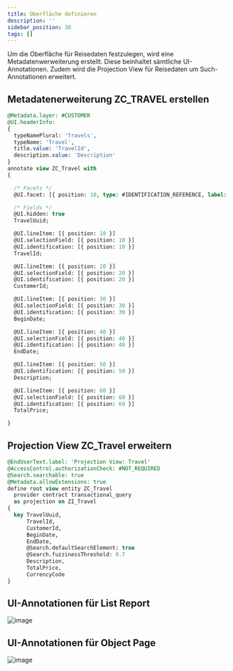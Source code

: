 ```yaml
---
title: Oberfläche definieren
description: ''
sidebar_position: 30
tags: []
---
```


Um die Oberfläche für Reisedaten festzulegen, wird eine Metadatenwerweiterung erstellt. Diese beinhaltet sämtliche UI-Annotationen. Zudem wird die Projection View für Reisedaten um Such-Annotationen erweitert.

## Metadatenerweiterung ZC_TRAVEL erstellen
```sql
@Metadata.layer: #CUSTOMER
@UI.headerInfo:
{
  typeNamePlural: 'Travels',
  typeName: 'Travel',
  title.value: 'TravelId',
  description.value: 'Description'
}
annotate view ZC_Travel with
{

  /* Facets */
  @UI.facet: [{ position: 10, type: #IDENTIFICATION_REFERENCE, label: 'Travel Details' }]

  /* Fields */
  @UI.hidden: true
  TravelUuid;

  @UI.lineItem: [{ position: 10 }]
  @UI.selectionField: [{ position: 10 }]
  @UI.identification: [{ position: 10 }]
  TravelId;

  @UI.lineItem: [{ position: 20 }]
  @UI.selectionField: [{ position: 20 }]
  @UI.identification: [{ position: 20 }]
  CustomerId;

  @UI.lineItem: [{ position: 30 }]
  @UI.selectionField: [{ position: 30 }]
  @UI.identification: [{ position: 30 }]
  BeginDate;

  @UI.lineItem: [{ position: 40 }]
  @UI.selectionField: [{ position: 40 }]
  @UI.identification: [{ position: 40 }]
  EndDate;

  @UI.lineItem: [{ position: 50 }]
  @UI.identification: [{ position: 50 }]
  Description;

  @UI.lineItem: [{ position: 60 }]
  @UI.selectionField: [{ position: 60 }]
  @UI.identification: [{ position: 60 }]
  TotalPrice;

}
```

## Projection View ZC_Travel erweitern
```sql
@EndUserText.label: 'Projection View: Travel'
@AccessControl.authorizationCheck: #NOT_REQUIRED
@Search.searchable: true
@Metadata.allowExtensions: true
define root view entity ZC_Travel
  provider contract transactional_query
  as projection on ZI_Travel
{
  key TravelUuid,
      TravelId,
      CustomerId,
      BeginDate,
      EndDate,
      @Search.defaultSearchElement: true
      @Search.fuzzinessThreshold: 0.7
      Description,
      TotalPrice,
      CurrencyCode
}
```

## UI-Annotationen für List Report
![image](https://user-images.githubusercontent.com/47243617/210181800-d258f0ec-419e-4f6f-a862-2c8ff5a019b3.png)

## UI-Annotationen für Object Page
![image](https://user-images.githubusercontent.com/47243617/210181809-8e94d32e-6944-4085-adf7-05fbad16f550.png)
